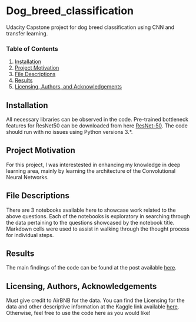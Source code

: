 # Dog_breed_classification
Udacity Capstone project for dog breed classification using CNN and transfer learning.


### Table of Contents

1. [Installation](#installation)
2. [Project Motivation](#motivation)
3. [File Descriptions](#files)
4. [Results](#results)
5. [Licensing, Authors, and Acknowledgements](#licensing)

## Installation <a name="installation"></a>

All necessary libraries can be observed in the code.
Pre-trained bottleneck features for ResNet50 can be downloaded from here [ResNet-50](https://s3-us-west-1.amazonaws.com/udacity-aind/dog-project/DogResnet50Data.npz).
The code should run with no issues using Python versions 3.*.

## Project Motivation<a name="motivation"></a>

For this project, I was interestested in enhancing my knowledge in deep learning area, mainly by learning the architecture of the Convolutional Neural Networks. 

## File Descriptions <a name="files"></a>

There are 3 notebooks available here to showcase work related to the above questions.  Each of the notebooks is exploratory in searching through the data pertaining to the questions showcased by the notebook title.  Markdown cells were used to assist in walking through the thought process for individual steps.  


## Results<a name="results"></a>

The main findings of the code can be found at the post available [here](https://medium.com/@ivan.matoshchuk/how-do-you-save-money-on-airbnb-booking-aa660e690a90).

## Licensing, Authors, Acknowledgements<a name="licensing"></a>

Must give credit to AirBNB for the data.  You can find the Licensing for the data and other descriptive information at the Kaggle link available [here](https://www.kaggle.com/airbnb/seattle).  Otherwise, feel free to use the code here as you would like! 
